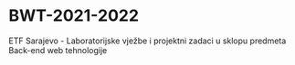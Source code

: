 # BWT-2021-2022
ETF Sarajevo - Laboratorijske vježbe i projektni zadaci u sklopu predmeta Back-end web tehnologije
